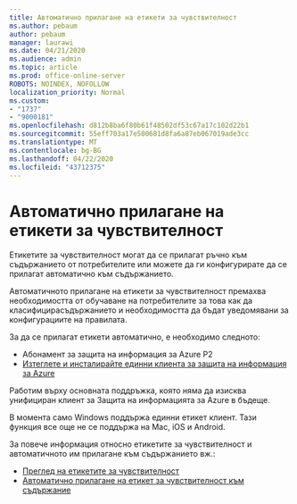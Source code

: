 ```yaml
---
title: Автоматично прилагане на етикети за чувствителност
ms.author: pebaum
author: pebaum
manager: laurawi
ms.date: 04/21/2020
ms.audience: admin
ms.topic: article
ms.prod: office-online-server
ROBOTS: NOINDEX, NOFOLLOW
localization_priority: Normal
ms.custom:
- "1737"
- "9000181"
ms.openlocfilehash: d812b8ba6f80b61f48502df53c67a17c102d22b1
ms.sourcegitcommit: 55eff703a17e500681d8fa6a87eb067019ade3cc
ms.translationtype: MT
ms.contentlocale: bg-BG
ms.lasthandoff: 04/22/2020
ms.locfileid: "43712375"
---
```

# <a name="auto-apply-sensitivity-labels"></a>Автоматично прилагане на етикети за чувствителност

Етикетите за чувствителност могат да се прилагат ръчно към съдържанието от потребителите или можете да ги конфигурирате да се прилагат автоматично към съдържанието.

Автоматичното прилагане на етикети за чувствителност премахва необходимостта от обучаване на потребителите за това как да класифицирасъдържанието и необходимостта да бъдат уведомявани за конфигурациите на правилата.

За да се прилагат етикети автоматично, е необходимо следното:

- Абонамент за защита на информация за Azure P2
- [Изтеглете и инсталирайте единни клиента за защита на информация за Azure](https://docs.microsoft.com/azure/information-protection/rms-client/install-unifiedlabelingclient-app)

Работим върху основната поддръжка, която няма да изисква унифициран клиент за Защита на информацията за Azure в бъдеще.

В момента само Windows поддържа единни етикет клиент.  Тази функция все още не се поддържа на Mac, iOS и Android.

За повече информация относно етикетите за чувствителност и автоматичното им прилагане към съдържанието вж.:

- [Преглед на етикетите за чувствителност](https://docs.microsoft.com/office365/securitycompliance/sensitivity-labels)
- [Автоматично прилагане на етикет за чувствителност към съдържание](https://docs.microsoft.com/office365/securitycompliance/apply_sensitivity_label_automatically)